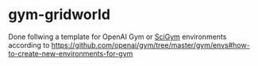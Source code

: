 # gym-gridworld
Done follwing a template for OpenAI Gym or [SciGym](<https://scigym.ai>) environments according to 
https://github.com/openai/gym/tree/master/gym/envs#how-to-create-new-environments-for-gym
